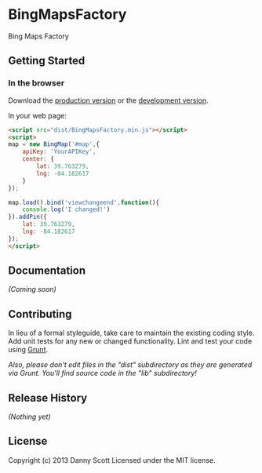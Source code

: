 # BingMapsFactory

Bing Maps Factory

## Getting Started

### In the browser
Download the [production version][min] or the [development version][max].

[min]: https://raw.github.com/dannyrscott/BingMapFactory/master/dist/BingMapsFactory.min.js
[max]: https://raw.github.com/dannyrscott/BingMapFactory/master/dist/BingMapsFactory.js

In your web page:

```html
<script src="dist/BingMapsFactory.min.js"></script>
<script>
map = new BingMap('#map',{
	apiKey: 'YourAPIKey',
	center: {
		lat: 39.763279,
		lng: -84.182617
	}
});

map.load().bind('viewchangeend',function(){
	console.log('I changed!')
}).addPin({
	lat: 39.763279,
	lng: -84.182617
});
</script>
```


## Documentation
_(Coming soon)_


## Contributing
In lieu of a formal styleguide, take care to maintain the existing coding style. Add unit tests for any new or changed functionality. Lint and test your code using [Grunt](http://gruntjs.com/).

_Also, please don't edit files in the "dist" subdirectory as they are generated via Grunt. You'll find source code in the "lib" subdirectory!_

## Release History
_(Nothing yet)_

## License
Copyright (c) 2013 Danny Scott
Licensed under the MIT license.
